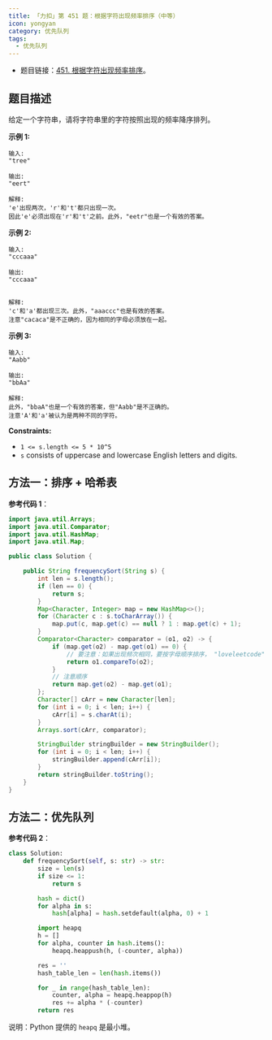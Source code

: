 ```yaml
---
title: 「力扣」第 451 题：根据字符出现频率排序（中等）
icon: yongyan
category: 优先队列
tags: 
  - 优先队列
---
```


+ 题目链接：[451. 根据字符出现频率排序](https://leetcode-cn.com/problems/sort-characters-by-frequency/)。

## 题目描述

给定一个字符串，请将字符串里的字符按照出现的频率降序排列。

**示例 1:**

```
输入:
"tree"

输出:
"eert"

解释:
'e'出现两次，'r'和't'都只出现一次。
因此'e'必须出现在'r'和't'之前。此外，"eetr"也是一个有效的答案。
```

**示例 2:**

```
输入:
"cccaaa"

输出:
"cccaaa"


解释:
'c'和'a'都出现三次。此外，"aaaccc"也是有效的答案。
注意"cacaca"是不正确的，因为相同的字母必须放在一起。
```

**示例 3:**

```
输入:
"Aabb"

输出:
"bbAa"

解释:
此外，"bbaA"也是一个有效的答案，但"Aabb"是不正确的。
注意'A'和'a'被认为是两种不同的字符。
```

**Constraints:**

- `1 <= s.length <= 5 * 10^5`
- `s` consists of uppercase and lowercase English letters and digits.

## 方法一：排序 + 哈希表

**参考代码 1**：

```java
import java.util.Arrays;
import java.util.Comparator;
import java.util.HashMap;
import java.util.Map;

public class Solution {

    public String frequencySort(String s) {
        int len = s.length();
        if (len == 0) {
            return s;
        }
        Map<Character, Integer> map = new HashMap<>();
        for (Character c : s.toCharArray()) {
            map.put(c, map.get(c) == null ? 1 : map.get(c) + 1);
        }
        Comparator<Character> comparator = (o1, o2) -> {
            if (map.get(o2) - map.get(o1) == 0) {
                // 要注意：如果出现频次相同，要按字母顺序排序， "loveleetcode" 就是一个很好的测试用例
                return o1.compareTo(o2);
            }
            // 注意顺序
            return map.get(o2) - map.get(o1);
        };
        Character[] cArr = new Character[len];
        for (int i = 0; i < len; i++) {
            cArr[i] = s.charAt(i);
        }
        Arrays.sort(cArr, comparator);

        StringBuilder stringBuilder = new StringBuilder();
        for (int i = 0; i < len; i++) {
            stringBuilder.append(cArr[i]);
        }
        return stringBuilder.toString();
    }
}
```

## 方法二：优先队列

**参考代码 2**：

```python
class Solution:
    def frequencySort(self, s: str) -> str:
        size = len(s)
        if size <= 1:
            return s

        hash = dict()
        for alpha in s:
            hash[alpha] = hash.setdefault(alpha, 0) + 1

        import heapq
        h = []
        for alpha, counter in hash.items():
            heapq.heappush(h, (-counter, alpha))

        res = ''
        hash_table_len = len(hash.items())

        for _ in range(hash_table_len):
            counter, alpha = heapq.heappop(h)
            res += alpha * (-counter)
        return res
```

说明：Python 提供的 `heapq` 是最小堆。

